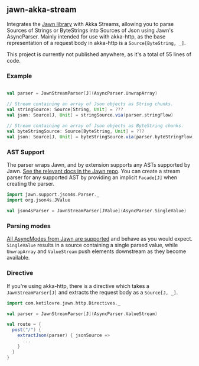 ## jawn-akka-stream

Integrates the [Jawn library](https://github.com/non/jawn) with Akka Streams, allowing you to parse
Sources of Strings or ByteStrings into Sources of Json using Jawn's AsyncParser. Mainly intended for use with
akka-http, as the base representation of a request body in akka-http is a `Source[ByteString, _]`.

This project is currently not published anywhere, as it's a total of 55 lines of code.

### Example

```scala

val parser = JawnStreamParser[J](AsyncParser.UnwrapArray)

// Stream containing an array of Json objects as String chunks.
val stringSource: Source[String, Unit] = ???
val json: Source[J, Unit] = stringSource.via(parser.stringFlow)
 
// Stream containing an array of Json objects as ByteString chunks.
val byteStringSource: Source[ByteString, Unit] = ???
val json: Source[J, Unit] = byteStringSource.via(parser.byteStringFlow)

```

### AST Support
The parser wraps Jawn, and by extension supports any ASTs supported by Jawn. 
[See the relevant docs in the Jawn repo](https://github.com/non/jawn#supporting-external-asts-with-jawn).
You can create a stream parser for any supported AST by providing an implicit `Facade[J]` when creating the parser.

```scala
import jawn.support.json4s.Parser._
import org.json4s.JValue

val json4sParser = JawnStreamParser[JValue](AsyncParser.SingleValue)
```

### Parsing modes

[All AsyncModes from Jawn are supported](https://github.com/non/jawn#parsing) and behave as you would expect.
`SingleValue` results in a source containing a single parsed value, while `UnwrapArray` and `ValueStream` push
elements downstream as they become available.

### Directive

If you're using akka-http, there is a directive which takes a `JawnStreamParser[J]` and extracts the request
body as a `Source[J, _]`.

```scala
import com.ketilovre.jawn.http.Directives._

val parser = JawnStreamParser[J](AsyncParser.ValueStream)

val route = {
  post("/") {
    extractJson(parser) { jsonSource =>
      ...
    }
  }
}
```
